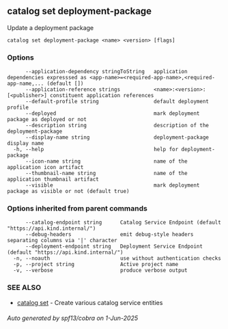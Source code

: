 ## catalog set deployment-package

Update a deployment package

```
catalog set deployment-package <name> <version> [flags]
```

### Options

```
      --application-dependency stringToString   application dependencies expresssed as <app-name>=<required-app-name>,<required-app-name,... (default [])
      --application-reference strings           <name>:<version>:[<publisher>] constituent application references
      --default-profile string                  default deployment profile
      --deployed                                mark deployment package as deployed or not
      --description string                      description of the deployment-package
      --display-name string                     deployment-package display name
  -h, --help                                    help for deployment-package
      --icon-name string                        name of the application icon artifact
      --thumbnail-name string                   name of the application thumbnail artifact
      --visible                                 mark deployment package as visible or not (default true)
```

### Options inherited from parent commands

```
      --catalog-endpoint string      Catalog Service Endpoint (default "https://api.kind.internal/")
      --debug-headers                emit debug-style headers separating columns via '|' character
      --deployment-endpoint string   Deployment Service Endpoint (default "https://api.kind.internal/")
  -n, --noauth                       use without authentication checks
  -p, --project string               Active project name
  -v, --verbose                      produce verbose output
```

### SEE ALSO

* [catalog set](catalog_set.md)	 - Create various catalog service entities

###### Auto generated by spf13/cobra on 1-Jun-2025
